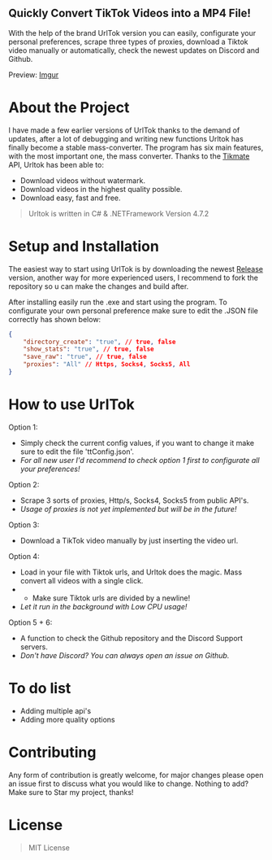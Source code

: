 ## Quickly Convert TikTok Videos into a MP4 File!

With the help of the brand UrlTok version you can easily, configurate your personal preferences, scrape three types of proxies, download a Tiktok video manually or automatically, check the newest updates on Discord and Github.

Preview:
[Imgur](https://imgur.com/RxeqQPR)

# About the Project

I have made a few earlier versions of UrlTok thanks to the demand of updates, after a lot of debugging and writing new functions Urltok has finally become a stable mass-converter.
The program has six main features, with the most important one, the mass converter. 
Thanks to the [Tikmate](https://tikmate.app/) API, Urltok has been able to:
- Download videos without watermark.
- Download videos in the highest quality possible.
- Download easy, fast and free.

> Urltok is written in C# & .NETFramework Version 4.7.2

# Setup and Installation

The easiest way to start using UrlTok is by downloading the newest [Release](https://github.com/Sat178/UrlTok2/releases) version, another way for more experienced users, I recommend to fork the repository so u can make the changes and build after.

After installing easily run the .exe and start using the program. To configurate your own personal preference make sure to edit the .JSON file correctly has shown below:

```json
{
	"directory_create": "true", // true, false
	"show_stats": "true", // true, false
	"save_raw": "true", // true, false
	"proxies": "All" // Https, Socks4, Socks5, All
}
```

# How to use UrlTok

Option 1:
- Simply check the current config values, if you want to change it make sure to edit the file 'ttConfig.json'.
- *For all new user I'd recommend to check option 1 first to configurate all your preferences!*

Option 2:
- Scrape 3 sorts of proxies, Http/s, Socks4, Socks5 from public API's.
- *Usage of proxies is not yet implemented but will be in the future!*

Option 3:
- Download a TikTok video manually by just inserting the video url.

Option 4:
- Load in your file with Tiktok urls, and Urltok does the magic. Mass convert all videos with a single click.
- - Make sure Tiktok urls are divided by a newline!
- *Let it run in the background with Low CPU usage!*

Option 5 + 6:
- A function to check the Github repository and the Discord Support servers.
- *Don't have Discord? You can always open an issue on Github.*

# To do list
- Adding multiple api's
- Adding more quality options

# Contributing

Any form of contribution is greatly welcome, for major changes please open an issue first to discuss what you would like to change.
Nothing to add? Make sure to Star my project, thanks!

# License 

> MIT License
